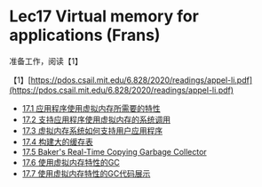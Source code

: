 # Lec17 Virtual memory for applications \(Frans\)

准备工作，阅读【1】

【1】[https://pdos.csail.mit.edu/6.828/2020/readings/appel-li.pdf](https://pdos.csail.mit.edu/6.828/2020/readings/appel-li.pdf)

* [17.1 应用程序使用虚拟内存所需要的特性](17.1-ying-yong-cheng-xu-shi-yong-xu-ni-nei-cun-suo-xu-yao-de-te-xing.md)
* [17.2 支持应用程序使用虚拟内存的系统调用](17.2-zhi-chi-ying-yong-cheng-xu-shi-yong-xu-ni-nei-cun-de-xi-tong-tiao-yong.md)
* [17.3 虚拟内存系统如何支持用户应用程序](17.3-xu-ni-nei-cun-xi-tong-zhi-chi-yong-hu-cheng-xu.md)
* [17.4 构建大的缓存表](17.4-build-large-cache.md)
* [17.5 Baker's Real-Time Copying Garbage Collector](17.5-bakers-garbage-collector.md)
* [17.6 使用虚拟内存特性的GC](17.6-shi-yong-xu-ni-nei-cun-te-xing-de-gc.md)
* [17.7 使用虚拟内存特性的GC代码展示](17.7-shi-yong-xu-ni-nei-cun-te-xing-de-gc-dai-ma-zhan-shi.md)